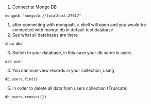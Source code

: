 1. Connect to Mongo DB
```
mongosh "mongodb://localhost:27017"
```
1. after connecting with mongosh, a shell will open and you would be connected with mongo db in default test database
2. See what all databases are there
 ```
 show dbs
 ```
3. Switch to your database, in this case your db name is users
```
use user
```
4. You can now view records in your collection, using
```
db.users.find()
```
5. In order to delete all data from users collection (Truncate)
```
db.users.remove({})
```
